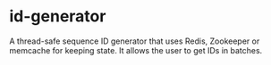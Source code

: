 # id-generator
A thread-safe sequence ID generator that uses Redis, Zookeeper or memcache for keeping state. It allows the user to get IDs in batches.
